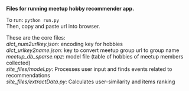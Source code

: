 **Files for running meetup hobby recommender app.**   

To run: `python run.py`   
Then, copy and paste url into browser.   


These are the core files:   
*dict_num2urlkey.json*: encoding key for hobbies   
*dict_urlkey2name.json*: key to convert meetup group url to group name   
*meetup_db_sparse.npz*: model file (table of hobbies of meetup members collected)   
*site_files/model.py*: Processes user input and finds events related to recommendations   
*site_files/extractData.py*: Calculates user-similarity and items ranking   

